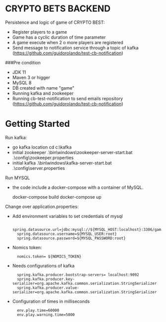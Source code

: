 # CRYPTO BETS BACKEND
Persistence and logic of game of CRYPTO BEST:

* Register players to a game
* Game has a cyclic duration of time parameter
* A game execute when 2 o more players are registered
* Send message to notification service through a topic of kafka (https://github.com/guidorolando/test-cb-notification)

###Pre condition
* JDK 11
* Maven 3 or higger
* MySQL 8
* DB created with name "game"
* Running kafka and zookeeper
* Running cb-test-notification to send emails repository (https://github.com/guidorolando/test-cb-notification)


# Getting Started

Run kafka:
  * go kafka location  cd c:\kafka 
  * initial zookeeper  .\bin\windows\zookeeper-server-start.bat .\config\zookeeper.properties 
  * initial kafka  .\bin\windows\kafka-server-start.bat .\config\server.properties

Run MYSQL

 * the code include a docker-compose with a container of MySQL.


    docker-compose build
    docker-compose up

Change over application.properties:

* Add environment variables to set credentials of mysql 

        spring.datasource.url=jdbc:mysql://${MYSQL_HOST:localhost}:3306/game
        spring.datasource.username=${MYSQL_USER:root}
        spring.datasource.password=${MYSQL_PASSWORD:root}

* Nomics token:

        nomics.token= ${NOMICS_TOKEN}

* Needs configurations of kafka
    
        spring.kafka.producer.bootstrap-servers= localhost:9092
        spring.kafka.producer.key-serializer=org.apache.kafka.common.serialization.StringSerializer
        spring.kafka.producer.value-serializer=org.apache.kafka.common.serialization.StringSerializer
* Configuration of times in milliseconds

        env.play.time=60000
        env.play.warning.time=5000